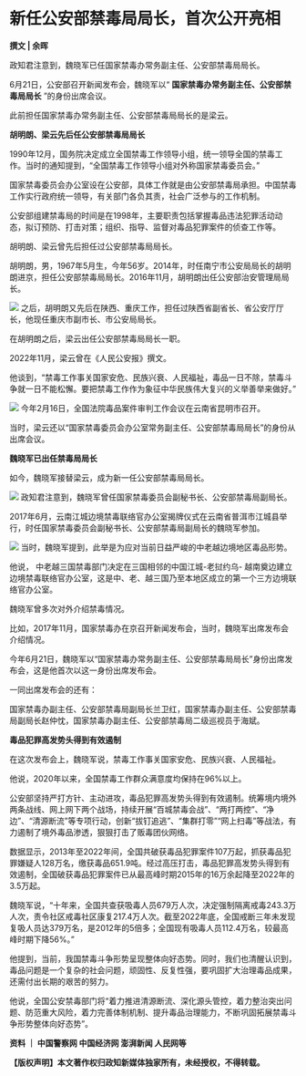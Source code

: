 

# 新任公安部禁毒局局长，首次公开亮相

**撰文 | 余晖**

政知君注意到，魏晓军已任国家禁毒办常务副主任、公安部禁毒局局长。

6月21日，公安部召开新闻发布会，魏晓军以“ **国家禁毒办常务副主任、公安部禁毒局局长** ”的身份出席会议。

此前担任国家禁毒办常务副主任、公安部禁毒局局长的是梁云。

**胡明朗、梁云先后任公安部禁毒局局长**

1990年12月，国务院决定成立全国禁毒工作领导小组，统一领导全国的禁毒工作。当时的通知提到，“全国禁毒工作领导小组对外称国家禁毒委员会。”

国家禁毒委员会办公室设在公安部，具体工作就是由公安部禁毒局承担。中国禁毒工作实行政府统一领导，有关部门各负其责，社会广泛参与的工作机制。

公安部组建禁毒局的时间是在1998年，主要职责包括掌握毒品违法犯罪活动动态，拟订预防、打击对策；组织、指导、监督对毒品犯罪案件的侦查工作等。

胡明朗、梁云曾先后担任过公安部禁毒局局长。

胡明朗，男，1967年5月生，今年56岁。2014年，时任南宁市公安局局长的胡明朗进京，担任公安部禁毒局局长。2016年11月，胡明朗出任公安部治安管理局局长。

![](https://inews.gtimg.com/news_bt/O7-joBRl09JSOXzLimjZ4JUCMqqsURCitNVN8gT-71-yQAA/1000)
之后，胡明朗又先后在陕西、重庆工作，担任过陕西省副省长、省公安厅厅长，他现任重庆市副市长、市公安局局长。

在胡明朗之后，梁云出任公安部禁毒局局长一职。

2022年11月，梁云曾在《人民公安报》撰文。

他谈到，“禁毒工作事关国家安危、民族兴衰、人民福祉，毒品一日不除，禁毒斗争就一日不能松懈。要把禁毒工作作为象征中华民族伟大复兴的义举善举来做好。”

![](https://inews.gtimg.com/news_bt/Ofj6sZlqOxN9YC6hU3h1a6HqEc1sZ_BgrgXKGgxyit9pMAA/1000)
今年2月16日，全国法院毒品案件审判工作会议在云南省昆明市召开。

当时，梁云还以“国家禁毒委员会办公室常务副主任、公安部禁毒局局长”的身份从出席会议。

**魏晓军已出任禁毒局局长**

如今，魏晓军接替梁云，成为新一任公安部禁毒局局长。

![](https://inews.gtimg.com/news_bt/OA6apPRCh1qai6_trGANcFaufadu9YblHSADJg5LeNwgMAA/1000)
政知君注意到，魏晓军曾任国家禁毒委员会副秘书长、公安部禁毒局副局长。

2017年6月，云南江城边境禁毒联络官办公室揭牌仪式在云南省普洱市江城县举行，时任国家禁毒委员会副秘书长、公安部禁毒局副局长的魏晓军参加。

![](https://inews.gtimg.com/news_bt/O0e0luVWgAPbN1sYuyFGzwnGXJQxTM98yVeSvhKqlOW6UAA/1000)
当时，魏晓军提到，此举是为应对当前日益严峻的中老越边境地区毒品形势。

他说， 中老越三国禁毒部门决定在三国相邻的中国江城-老挝约乌-
越南奠边建立边境禁毒联络官办公室，这是中、老、越三国乃至本地区成立的第一个三方边境联络官办公室。

魏晓军曾多次对外介绍禁毒情况。

比如，2017年11月，国家禁毒办在京召开新闻发布会，当时，魏晓军出席发布会介绍情况。

今年6月21日，魏晓军以“国家禁毒办常务副主任、公安部禁毒局局长”身份出席发布会，这是他首次以这一身份出席发布会。

一同出席发布会的还有：

国家禁毒办副主任、公安部禁毒局副局长兰卫红，国家禁毒办副主任、公安部禁毒局副局长赵仲忱，国家禁毒办副主任、公安部禁毒局二级巡视员于海斌。

**毒品犯罪高发势头得到有效遏制**

在这次发布会上，魏晓军说，禁毒工作事关国家安危、民族兴衰、人民福祉。

他说，2020年以来，全国禁毒工作群众满意度均保持在96%以上。

公安部坚持严打方针、主动进攻，毒品犯罪高发势头得到有效遏制。统筹境内境外两条战线、网上网下两个战场，持续开展“百城禁毒会战”、“两打两控”、“净边”、“清源断流”等专项行动，创新“拔钉追逃”、“集群打零”“网上扫毒”等战法，有力遏制了境外毒品渗透，狠狠打击了贩毒团伙网络。

数据显示，2013年至2022年间，全国共破获毒品犯罪案件107万起，抓获毒品犯罪嫌疑人128万名，缴获毒品651.9吨。经过高压打击，毒品犯罪高发势头得到有效遏制，全国破获毒品犯罪案件已从最高峰时期2015年的16万余起降至2022年的3.5万起。

魏晓军说，“十年来，全国共查获吸毒人员679万人次，决定强制隔离戒毒243.3万人次，责令社区戒毒社区康复217.4万人次。截至2022年底，全国戒断三年未发现复吸人员达379万名，是2012年的5倍多；全国现有吸毒人员112.4万名，较最高峰时期下降56%。”

他提到，当前，我国禁毒斗争形势呈现整体向好态势。同时，我们也清醒认识到，毒品问题是一个复杂的社会问题，顽固性、反复性强，要巩固扩大治理毒品成果，还需付出长期的艰苦的努力。

他说，全国公安禁毒部门将“着力推进清源断流、深化源头管控，着力整治突出问题、防范重大风险，着力完善体制机制、提升毒品治理能力，不断巩固拓展禁毒斗争形势整体向好态势”。

**资料 ｜ 中国警察网 中国经济网 澎湃新闻 人民网等**

**【版权声明】本文著作权归政知新媒体独家所有，未经授权，不得转载。**

